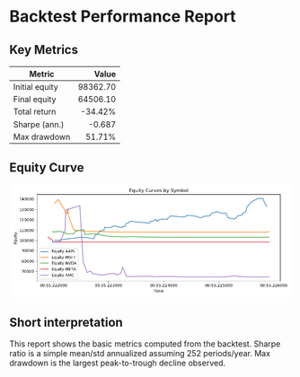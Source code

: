 # Backtest Performance Report

## Key Metrics

| Metric | Value |
|---|---:|
| Initial equity | 98362.70 |
| Final equity | 64506.10 |
| Total return | -34.42% |
| Sharpe (ann.) | -0.687 |
| Max drawdown | 51.71% |

## Equity Curve

![Equity Curve](equity_curve.png)


## Short interpretation

This report shows the basic metrics computed from the backtest. Sharpe ratio is a simple mean/std annualized assuming 252 periods/year. Max drawdown is the largest peak-to-trough decline observed.
